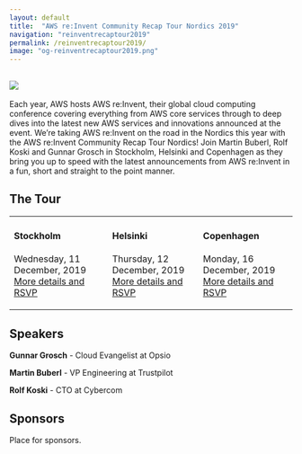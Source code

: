 ```yaml
---
layout: default
title:  "AWS re:Invent Community Recap Tour Nordics 2019"
navigation: "reinventrecaptour2019"
permalink: /reinventrecaptour2019/
image: "og-reinventrecaptour2019.png"
---
```


<div class="jumbotron communityday">
  <div class="container text-center">
    <h2><img src="/content/img/reinventrecaptour2019.png" id="reinventrecaptour2019-logo" /></h2>
  </div>
</div>

<div class="container">

  <p class="mt-5">Each year, AWS hosts AWS re:Invent, their global cloud computing conference covering everything from AWS core services through to deep dives into the latest new AWS services and innovations announced at the event. We’re taking AWS re:Invent on the road in the Nordics this year with the AWS re:Invent Community Recap Tour Nordics! Join Martin Buberl, Rolf Koski and Gunnar Grosch in Stockholm, Helsinki and Copenhagen as they bring you up to speed with the latest announcements from AWS re:Invent in a fun, short and straight to the point manner.</p>
  
  <h2 class="mt-5">The Tour</h2>
  <table width="100%">
    <tr>
      <td><h4>Stockholm</h4>
      <p>Wednesday, 11 December, 2019<br />
      <a href="#" target="_blank">More details and RSVP</a></p></td>
      <td><h4>Helsinki</h4>
      <p>Thursday, 12 December, 2019<br />
      <a href="https://www.meetup.com/awsfin/events/266078485/" target="_blank">More details and RSVP</a></p></td>
      <td><h4>Copenhagen</h4>
      <p>Monday, 16 December, 2019<br />
      <a href="#" target="_blank">More details and RSVP</a></p></td>
    </tr>
  </table>
  <h2 class="mt-5">Speakers</h2>
  <p>
    <b>Gunnar Grosch</b> - Cloud Evangelist at Opsio
    <a href="https://twitter.com/gunnargrosch" target="_blank"><i class="fab fa-twitter"></i></a>
    <a href="https://www.linkedin.com/in/gunnargrosch/" target="_blank"><i class="fab fa-linkedin"></i></a>
  </p>
  <p>
    <b>Martin Buberl</b> - VP Engineering at Trustpilot
    <a href="https://twitter.com/martinbuberl" target="_blank"><i class="fab fa-twitter"></i></a>
    <a href="https://www.linkedin.com/in/martinbuberl/" target="_blank"><i class="fab fa-linkedin"></i></a>
  </p>
  <p>
    <b>Rolf Koski</b> - CTO at Cybercom
    <a href="https://twitter.com/therolle" target="_blank"><i class="fab fa-twitter"></i></a>
    <a href="https://www.linkedin.com/in/rolle/" target="_blank"><i class="fab fa-linkedin"></i></a>
  </p>
  
  <h2 class="mt-5">Sponsors</h2>
  <p>Place for sponsors.</p>
</div>
